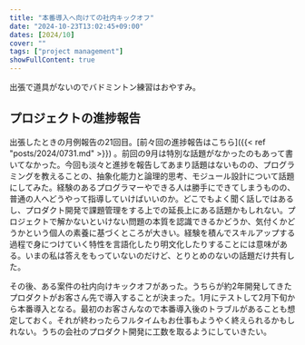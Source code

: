 ```yaml
---
title: "本番導入へ向けての社内キックオフ"
date: "2024-10-23T13:02:45+09:00"
dates: [2024/10]
cover: ""
tags: ["project management"]
showFullContent: true
---
```


出張で道具がないのでバドミントン練習はおやすみ。

## プロジェクトの進捗報告

出張したときの月例報告の21回目。[前々回の進捗報告はこちら]({{< ref "posts/2024/0731.md" >}}) 。前回の9月は特別な話題がなかったのもあって書いてなかった。今回も淡々と進捗を報告してあまり話題はないものの、プログラミングを教えることの、抽象化能力と論理的思考、モジュール設計について話題にしてみた。経験のあるプログラマーやできる人は勝手にできてしまうものの、普通の人へどうやって指導していけばいいのか。どこでもよく聞く話しではあるし、プロダクト開発で課題管理をする上での延長上にある話題かもしれない。プロジェクトで解かないといけない問題の本質を認識できるかどうか、気付くかどうかという個人の素養に基づくところが大きい。経験を積んでスキルアップする過程で身につけていく特性を言語化したり明文化したりすることには意味がある。いまの私は答えをもっていないのだけど、とりとめのないの話題だけ共有した。

その後、ある案件の社内向けキックオフがあった。うちらが約2年開発してきたプロダクトがお客さん先で導入することが決まった。1月にテストして2月下旬から本番導入となる。最初のお客さんなので本番導入後のトラブルがあることも想定しておく。それが終わったらフルタイムもお仕事もようやく終えられるかもしれない。うちの会社のプロダクト開発に工数を取るようにしていきたい。

